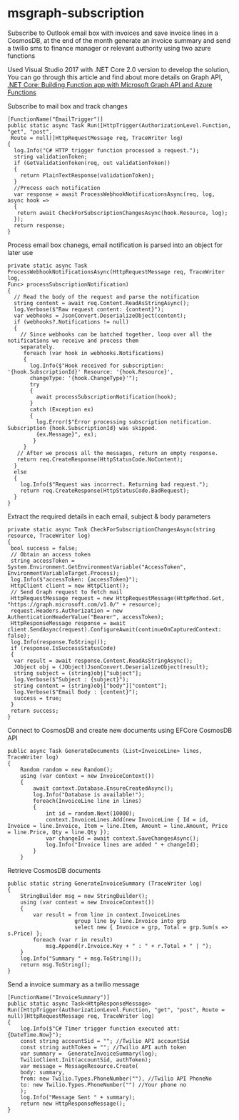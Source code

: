 # msgraph-subscription
Subscribe to Outlook email box with invoices and save invoice lines in a CosmosDB, at the end of the month generate an invoice summary and send a twilio sms to finance manager or relevant authority using two azure functions

Used Visual Studio 2017 with .NET Core 2.0 version to develop the solution, You can go through this article and find about more details on Graph API, <a href="https://social.technet.microsoft.com/wiki/contents/articles/51599.net-core-building-function-app-with-microsoft-graph-api-and-azure-functions.aspx">.NET  Core: Building Function app with Microsoft Graph API and Azure Functions</a>

Subscribe to mail box and track changes
```
[FunctionName("EmailTrigger")] 
public static async Task Run([HttpTrigger(AuthorizationLevel.Function, "get", "post", 
 Route = null)]HttpRequestMessage req, TraceWriter log) 
{ 
  log.Info("C# HTTP trigger function processed a request."); 
  string validationToken; 
  if (GetValidationToken(req, out validationToken)) 
  { 
    return PlainTextResponse(validationToken); 
  } 
  //Process each notification 
  var response = await ProcessWebhookNotificationsAsync(req, log, async hook => 
  { 
   return await CheckForSubscriptionChangesAsync(hook.Resource, log); 
  }); 
  return response; 
}
```

Process email box chanegs, email notification is parsed into an object for later use
```
private static async Task ProcessWebhookNotificationsAsync(HttpRequestMessage req, TraceWriter log,
Func> processSubscriptionNotification) 
{ 
  // Read the body of the request and parse the notification 
  string content = await req.Content.ReadAsStringAsync(); 
  log.Verbose($"Raw request content: {content}"); 
  var webhooks = JsonConvert.DeserializeObject(content); 
  if (webhooks?.Notifications != null) 
  { 
    // Since webhooks can be batched together, loop over all the notifications we receive and process them
    separately. 
     foreach (var hook in webhooks.Notifications) 
     { 
       log.Info($"Hook received for subscription: '{hook.SubscriptionId}' Resource: '{hook.Resource}', 
       changeType: '{hook.ChangeType}'"); 
       try 
       { 
         await processSubscriptionNotification(hook); 
       } 
       catch (Exception ex) 
       { 
         log.Error($"Error processing subscription notification. Subscription {hook.SubscriptionId} was skipped.
         {ex.Message}", ex); 
        } 
     } 
   // After we process all the messages, return an empty response. 
   return req.CreateResponse(HttpStatusCode.NoContent); 
  } 
  else 
  { 
    log.Info($"Request was incorrect. Returning bad request."); 
    return req.CreateResponse(HttpStatusCode.BadRequest); 
  } 
}
```

Extract the required details in each email, subject & body parameters
```
private static async Task CheckForSubscriptionChangesAsync(string resource, TraceWriter log) 
{ 
 bool success = false; 
 // Obtain an access token 
 string accessToken = System.Environment.GetEnvironmentVariable("AccessToken", EnvironmentVariableTarget.Process); 
 log.Info($"accessToken: {accessToken}"); 
 HttpClient client = new HttpClient(); 
 // Send Graph request to fetch mail 
 HttpRequestMessage request = new HttpRequestMessage(HttpMethod.Get, "https://graph.microsoft.com/v1.0/" + resource); 
 request.Headers.Authorization = new AuthenticationHeaderValue("Bearer", accessToken);  
 HttpResponseMessage response = await client.SendAsync(request).ConfigureAwait(continueOnCapturedContext: false);  
 log.Info(response.ToString()); 
 if (response.IsSuccessStatusCode) 
 { 
  var result = await response.Content.ReadAsStringAsync(); 
  JObject obj = (JObject)JsonConvert.DeserializeObject(result); 
  string subject = (string)obj["subject"]; 
  log.Verbose($"Subject : {subject}"); 
  string content = (string)obj["body"]["content"]; 
  log.Verbose($"Email Body : {content}"); 
  success = true; 
 } 
 return success; 
}
```

Connect to CosmosDB and create new documents using EFCore CosmosDB API
```
public async Task GenerateDocuments (List<InvoiceLine> lines, TraceWriter log)
{
    Random random = new Random();
    using (var context = new InvoiceContext())
    {
        await context.Database.EnsureCreatedAsync();
        log.Info("Database is available!");
        foreach(InvoiceLine line in lines)
        {
            int id = random.Next(10000);
            context.InvoiceLines.Add(new InvoiceLine { Id = id, Invoice = line.Invoice, Item = line.Item, Amount = line.Amount, Price = line.Price, Qty = line.Qty });
            var changeId = await context.SaveChangesAsync();
            log.Info("Invoice lines are added " + changeId);
        }
    }
```

Retrieve CosmosDB documents 
```
public static string GenerateInvoiceSummary (TraceWriter log)
{
    StringBuilder msg = new StringBuilder();
    using (var context = new InvoiceContext())
    {
        var result = from line in context.InvoiceLines
                     group line by line.Invoice into grp
                     select new { Invoice = grp, Total = grp.Sum(s => s.Price) };
        foreach (var r in result)
            msg.Append(r.Invoice.Key + " : " + r.Total + " | ");
    }
    log.Info("Summary " + msg.ToString());
    return msg.ToString();
}
```

Send a invoice summary as a twilio message
```
[FunctionName("InvoiceSummary")]
public static async Task<HttpResponseMessage> Run([HttpTrigger(AuthorizationLevel.Function, "get", "post", Route = null)]HttpRequestMessage req, TraceWriter log)
{
    log.Info($"C# Timer trigger function executed att: {DateTime.Now}");
    const string accountSid = ""; //Twilio API accountSid
    const string authToken = ""; //Twilio API auth token
    var summary =  GenerateInvoiceSummary(log);
    TwilioClient.Init(accountSid, authToken);
    var message = MessageResource.Create(
    body: summary,
    from: new Twilio.Types.PhoneNumber(""), //Twilio API PhoneNo
    to: new Twilio.Types.PhoneNumber("") //Your phone no
    );
    log.Info("Message Sent " + summary);
    return new HttpResponseMessage();
}
```

